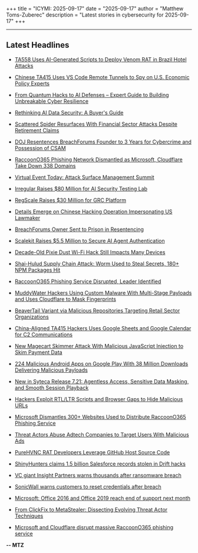 +++
title = "ICYMI: 2025-09-17"
date = "2025-09-17"
author = "Matthew Toms-Zuberec"
description = "Latest stories in cybersecurity for 2025-09-17"
+++

---------------------------------------------------------------------------
## Latest Headlines
- [TA558 Uses AI-Generated Scripts to Deploy Venom RAT in Brazil Hotel Attacks](https://thehackernews.com/2025/09/ta558-uses-ai-generated-scripts-to.html)

- [Chinese TA415 Uses VS Code Remote Tunnels to Spy on U.S. Economic Policy Experts](https://thehackernews.com/2025/09/chinese-ta415-uses-vs-code-remote.html)

- [From Quantum Hacks to AI Defenses – Expert Guide to Building Unbreakable Cyber Resilience](https://thehackernews.com/2025/09/from-quantum-hacks-to-ai-defenses.html)

- [Rethinking AI Data Security: A Buyer's Guide](https://thehackernews.com/2025/09/rethinking-ai-data-security-buyers-guide.html)

- [Scattered Spider Resurfaces With Financial Sector Attacks Despite Retirement Claims](https://thehackernews.com/2025/09/scattered-spider-resurfaces-with.html)

- [DOJ Resentences BreachForums Founder to 3 Years for Cybercrime and Possession of CSAM](https://thehackernews.com/2025/09/doj-resentences-breachforums-founder-to.html)

- [RaccoonO365 Phishing Network Dismantled as Microsoft, Cloudflare Take Down 338 Domains](https://thehackernews.com/2025/09/raccoono365-phishing-network-shut-down.html)

- [Virtual Event Today: Attack Surface Management Summit](https://www.securityweek.com/virtual-event-today-attack-surface-management-summit/)

- [Irregular Raises $80 Million for AI Security Testing Lab](https://www.securityweek.com/irregular-raises-80-million-for-ai-security-testing-lab/)

- [RegScale Raises $30 Million for GRC Platform](https://www.securityweek.com/regscale-raises-30-million-for-grc-platform/)

- [Details Emerge on Chinese Hacking Operation Impersonating US Lawmaker](https://www.securityweek.com/details-emerge-on-chinese-hacking-operation-impersonating-us-lawmaker/)

- [BreachForums Owner Sent to Prison in Resentencing](https://www.securityweek.com/breachforums-owner-sent-to-prison-in-resentencing/)

- [Scalekit Raises $5.5 Million to Secure AI Agent Authentication](https://www.securityweek.com/scalekit-raises-5-5-million-to-secure-ai-agent-authentication/)

- [Decade-Old Pixie Dust Wi-Fi Hack Still Impacts Many Devices](https://www.securityweek.com/decade-old-pixie-dust-wi-fi-hack-still-impacts-many-devices/)

- [Shai-Hulud Supply Chain Attack: Worm Used to Steal Secrets, 180+ NPM Packages Hit](https://www.securityweek.com/shai-hulud-supply-chain-attack-worm-used-to-steal-secrets-180-npm-packages-hit/)

- [RaccoonO365 Phishing Service Disrupted, Leader Identified](https://www.securityweek.com/raccoono365-phishing-service-disrupted-leader-identified/)

- [MuddyWater Hackers Using Custom Malware With Multi-Stage Payloads and Uses Cloudflare to Mask Fingerprints](https://cybersecuritynews.com/muddywater-hackers-using-custom-malware-with-multi-stage-payloads/)

- [BeaverTail Variant via Malicious Repositories Targeting Retail Sector Organizations](https://cybersecuritynews.com/beavertail-variant-via-malicious-repositories/)

- [China-Aligned TA415 Hackers Uses Google Sheets and Google Calendar for C2 Communications](https://cybersecuritynews.com/china-aligned-ta415-hackers-uses-google-sheets/)

- [New Magecart Skimmer Attack With Malicious JavaScript Injection to Skim Payment Data](https://cybersecuritynews.com/new-magecart-skimmer-attack/)

- [224 Malicious Android Apps on Google Play With 38 Million Downloads Delivering Malicious Payloads](https://cybersecuritynews.com/224-malicious-android-apps-on-google-play/)

- [New in Syteca Release 7.21: Agentless Access, Sensitive Data Masking, and Smooth Session Playback](https://cybersecuritynews.com/new-in-syteca-release-7-21/)

- [Hackers Exploit RTL/LTR Scripts and Browser Gaps to Hide Malicious URLs](https://cybersecuritynews.com/bidi-swap-attack/)

- [Microsoft Dismantles 300+ Websites Used to Distribute RaccoonO365 Phishing Service](https://cybersecuritynews.com/raccoono365-phishing-service/)

- [Threat Actors Abuse Adtech Companies to Target Users With Malicious Ads](https://cybersecuritynews.com/threat-actors-abuse-adtech-companies/)

- [PureHVNC RAT Developers Leverage GitHub Host Source Code](https://cybersecuritynews.com/purehvnc-rat-developers/)

- [ShinyHunters claims 1.5 billion Salesforce records stolen in Drift hacks](https://www.bleepingcomputer.com/news/security/shinyhunters-claims-15-billion-salesforce-records-stolen-in-drift-hacks/)

- [VC giant Insight Partners warns thousands after ransomware breach](https://www.bleepingcomputer.com/news/security/vc-giant-insight-partners-warns-thousands-after-ransomware-breach/)

- [SonicWall warns customers to reset credentials after breach](https://www.bleepingcomputer.com/news/security/sonicwall-warns-customers-to-reset-credentials-after-MySonicWall-breach/)

- [Microsoft: Office 2016 and Office 2019 reach end of support next month](https://www.bleepingcomputer.com/news/microsoft/microsoft-office-2016-and-office-2019-reach-end-of-support-next-month/)

- [From ClickFix to MetaStealer: Dissecting Evolving Threat Actor Techniques](https://www.bleepingcomputer.com/news/security/from-clickfix-to-metastealer-dissecting-evolving-threat-actor-techniques/)

- [Microsoft and Cloudflare disrupt massive RaccoonO365 phishing service](https://www.bleepingcomputer.com/news/security/microsoft-and-cloudflare-disrupt-massive-raccoono365-phishing-service/)

**-- MTZ**